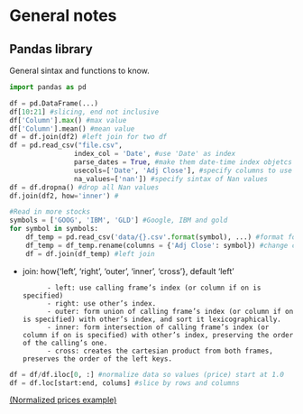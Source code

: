 # General notes

## Pandas library
General sintax and functions to know.
```python
import pandas as pd

df = pd.DataFrame(...)
df[10:21] #slicing, end not inclusive
df['Column'].max() #max value
df['Column'].mean() #mean value
df = df.join(df2) #left join for two df
df = pd.read_csv("file.csv",
                index_col = 'Date', #use 'Date' as index
                parse_dates = True, #make them date-time index objetcs
                usecols=['Date', 'Adj Close'], #specify columns to use
                na_values=['nan']) #specify sintax of Nan values
df = df.dropna() #drop all Nan values
df.join(df2, how='inner') #

#Read in more stocks
symbols = ['GOOG', 'IBM', 'GLD'] #Google, IBM and gold
for symbol in symbols:
    df_temp = pd.read_csv('data/{}.csv'.format(symbol), ...) #format for different files
    df_temp = df_temp.rename(columns = {'Adj Close': symbol}) #change column name to avoid overlad
    df = df.join(df_temp) #left join

```

* join:
    how{‘left’, ‘right’, ‘outer’, ‘inner’, ‘cross’}, default ‘left’

            - left: use calling frame’s index (or column if on is specified)
            - right: use other’s index.
            - outer: form union of calling frame’s index (or column if on is specified) with other’s index, and sort it lexicographically.
            - inner: form intersection of calling frame’s index (or column if on is specified) with other’s index, preserving the order of the calling’s one.
            - cross: creates the cartesian product from both frames, preserves the order of the left keys.

```python
df = df/df.iloc[0, :] #normalize data so values (price) start at 1.0
df = df.loc[start:end, colums] #slice by rows and columns
```
[(Normalized prices example)]('Normalized_prices_example.png')
